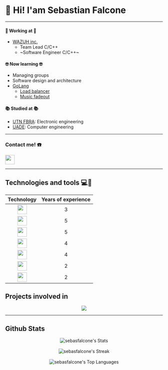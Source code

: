 # :wave: Hi! I'am Sebastian Falcone

[//]: <> (Your token is mine.)
__________ 

#### :wrench: Working at :wrench:
- [WAZUH inc.](https://wazuh.com)
  - Team Lead C/C++
  - ~Software Engineer C/C++~
    
#### 🤓 Now learning 🤓
- Managing groups
- Software design and architecture
- [GoLang](https://go.dev/)
  - [Load balancer](https://github.com/sebasfalcone/go-load-balancer)
  - [Music fadeout](https://github.com/sebasfalcone/volume-fadeout)

#### :books: Studied at :books:
- [UTN FBRA](https://www.frba.utn.edu.ar/): Electronic engineering
- [UADE](https://www.uade.edu.ar):  Computer engineering
__________
### Contact me! :phone:
  
[<img src="https://github.com/get-icon/geticon/blob/master/icons/linkedin-icon.svg" width="30"/>](https://www.linkedin.com/in/sebastian-falcone-593503127/)

__________
## Technologies and tools 💻🔨

<div align="center">

|                                                                              Technology                                                                              | Years of experience |
|:--------------------------------------------------------------------------------------------------------------------------------------------------------------------:|:-------------------:|
| [<img src="https://github.com/get-icon/geticon/blob/master/icons/c-plusplus.svg" width="30"/>](https://github.com/get-icon/geticon/blob/master/icons/c-plusplus.svg) |                   3 |
| [<img src="https://github.com/get-icon/geticon/blob/master/icons/c.svg" width="30"/>](ttps://github.com/get-icon/geticon/blob/master/icons/c.svg)                    |                   5 |
| [<img src="https://github.com/get-icon/geticon/blob/master/icons/git-icon.svg" width="30"/>](https://github.com/get-icon/geticon/blob/master/icons/git-icon.svg)     |                   5 |
| [<img src="https://github.com/get-icon/geticon/blob/master/icons/linux-tux.svg" width="30"/>](https://github.com/get-icon/geticon/blob/master/icons/linux-tux.svg)   |                   4 |
| [<img src="https://github.com/get-icon/geticon/blob/master/icons/bash.svg" width="30"/>](https://github.com/get-icon/geticon/blob/master/icons/bash.svg)             |                   4 |
| [<img src="https://github.com/get-icon/geticon/blob/master/icons/python.svg" width="30"/>](https://github.com/get-icon/geticon/blob/master/icons/python.svg)         |                   2 |
| [<img src="https://github.com/get-icon/geticon/blob/master/icons/docker-icon.svg" width="30"/>](https://github.com/get-icon/geticon/blob/master/icons/bash.svg)      |                   2 |

</div>

## Projects involved in
<p align="center">
  <a href="https://github.com/wazuh/wazuh"> <img src="https://github-readme-stats.vercel.app/api/pin/?username=wazuh&repo=wazuh&theme=gruvbox" /> </a>
</p>

__________
## Github Stats
 
<p align="center">
  <img src="https://github-readme-stats.vercel.app/api?username=sebasfalcone&theme=dracula&show_icons=true&hide_border=false&count_private=true" alt="sebasfalcone's Stats"><br><br>
  <img src="https://github-readme-streak-stats.herokuapp.com/?user=sebasfalcone&theme=dracula&hide_border=false" alt="sebasfalcone's Streak"><br><br>
  <img src="https://github-readme-stats.vercel.app/api/top-langs/?username=sebasfalcone&theme=dracula&show_icons=true&hide_border=false&layout=compact" alt="sebasfalcone's Top Languages">
</p>

